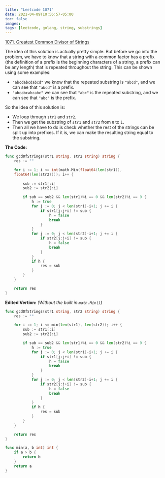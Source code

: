 ```yaml
---
title: "Leetcode 1071"
date: 2021-04-09T10:56:57-05:00
toc: false
images:
tags: [leetcode, golang, string, substrings]
---
```


[1071. Greatest Common Divisor of Strings
](https://leetcode.com/problems/greatest-common-divisor-of-strings/)

The idea of this solution is actually pretty simple. But before we go into the problem, we have to know that a string with a common factor has a prefix (the definition of a prefix is the beginning characters of a string, a prefix can be any length) that is repeated throughout the string. This can be shown using some examples:

* `"abcdabcdabcd"` we know that the repeated substring is `"abcd"`, and we can see that `"abcd"` is a prefix.
* `"abcabcabcabc"` we can see that `"abc"` is the repeated substring, and we can see that `"abc"` is the prefix.

So the idea of this solution is:

* We loop through `str1` and `str2`.
* Then we get the substring of `str1` and `str2` from `0` to `i`.
* Then all we have to do is check whether the rest of the strings can be split up into prefixes. If it is, we can make the resulting string equal to the substring.


**The Code:**

``` go
func gcdOfStrings(str1 string, str2 string) string {
    res := ""

    for i := 1; i <= int(math.Min(float64(len(str1)),
    float64(len(str2)))); i++ {
    
        sub := str1[:i]
        sub2 := str2[:i]

        if sub == sub2 && len(str1)%i == 0 && len(str2)%i == 0 {
            h := true
            for j := 0; j < len(str1)-i+1; j += i {
                if str1[j:j+i] != sub {
                    h = false
                    break
                }
            }
            for j := 0; j < len(str2)-i+1; j += i {
                if str2[j:j+i] != sub {
                    h = false
                    break
                }
            }
            if h {
                res = sub
            }
        }
    }

    return res
}

```

**Edited Vertion:** *(Without the built in `math.Min()`)*

``` go
func gcdOfStrings(str1 string, str2 string) string {
    res := ""

    for i := 1; i <= min(len(str1), len(str2)); i++ {
        sub := str1[:i]
        sub2 := str2[:i]

        if sub == sub2 && len(str1)%i == 0 && len(str2)%i == 0 {
            h := true
            for j := 0; j < len(str1)-i+1; j += i {
                if str1[j:j+i] != sub {
                    h = false
                    break
                }
            }
            for j := 0; j < len(str2)-i+1; j += i {
                if str2[j:j+i] != sub {
                    h = false
                    break
                }
            }
            if h {
                res = sub
            }
        }
    }

    return res
}

func min(a, b int) int {
    if a > b {
        return b
    }
    return a
}
```